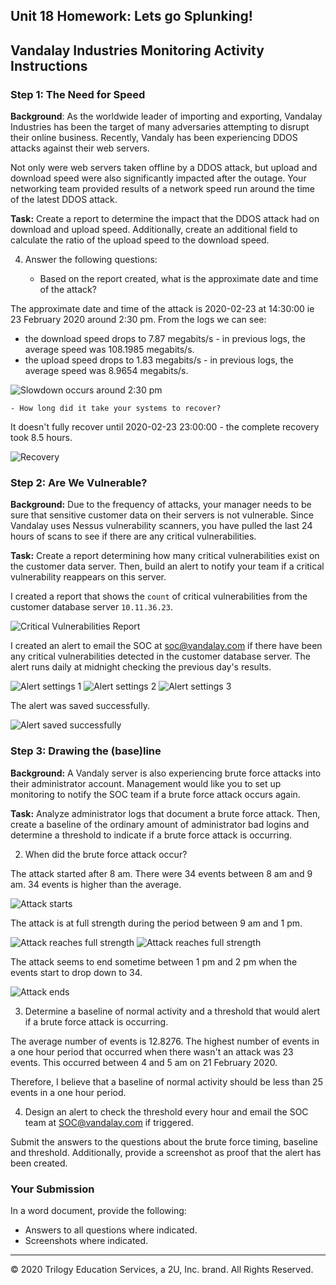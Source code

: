 ## Unit 18 Homework: Lets go Splunking!

## Vandalay Industries Monitoring Activity Instructions


### Step 1: The Need for Speed 

**Background**: As the worldwide leader of importing and exporting, Vandalay Industries has been the target of many adversaries attempting to disrupt their online business. Recently, Vandaly has been experiencing DDOS attacks against their web servers.

Not only were web servers taken offline by a DDOS attack, but upload and download speed were also significantly impacted after the outage. Your networking team provided results of a network speed run around the time of the latest DDOS attack.

**Task:** Create a report to determine the impact that the DDOS attack had on download and upload speed. Additionally, create an additional field to calculate the ratio of the upload speed to the download speed.


4. Answer the following questions:

    - Based on the report created, what is the approximate date and time of the attack?

The approximate date and time of the attack is 2020-02-23 at 14:30:00 ie 23 February 2020 around 2:30 pm.
From the logs we can see:
* the download speed drops to 7.87 megabits/s - in previous logs, the average speed was 108.1985 megabits/s.  
* the upload speed drops to 1.83 megabits/s - in previous logs, the average speed was 8.9654 megabits/s.

![Slowdown occurs around 2:30 pm](screenshots/enhanced/step1_need_for_speed.png)

    - How long did it take your systems to recover?

It doesn't fully recover until 2020-02-23 23:00:00 - the complete recovery took 8.5 hours.

![Recovery](screenshots/enhanced/step1_need_for_speed_recovery_with_captions.png)

### Step 2: Are We Vulnerable? 

**Background:**  Due to the frequency of attacks, your manager needs to be sure that sensitive customer data on their servers is not vulnerable. Since Vandalay uses Nessus vulnerability scanners, you have pulled the last 24 hours of scans to see if there are any critical vulnerabilities.

**Task:** Create a report determining how many critical vulnerabilities exist on the customer data server. Then, build an alert to notify your team if a critical vulnerability reappears on this server.


I created a report that shows the `count` of critical vulnerabilities from the customer database server `10.11.36.23`.

![Critical Vulnerabilities Report](screenshots/originals/step2_report.png)

I created an alert to email the SOC at soc@vandalay.com if there have been any critical vulnerabilities detected in the customer database server. The alert runs daily at midnight checking the previous day's results.

![Alert settings 1](screenshots/originals/step2_alert_part1.png)
![Alert settings 2](screenshots/originals/step2_alert_part2.png)
![Alert settings 3](screenshots/originals/step2_alert_part3.png)

The alert was saved successfully.

![Alert saved successfully](screenshots/originals/step2_alert_saved.png)



### Step 3: Drawing the (base)line

**Background:**  A Vandaly server is also experiencing brute force attacks into their administrator account. Management would like you to set up monitoring to notify the SOC team if a brute force attack occurs again.


**Task:** Analyze administrator logs that document a brute force attack. Then, create a baseline of the ordinary amount of administrator bad logins and determine a threshold to indicate if a brute force attack is occurring.

2. When did the brute force attack occur?


The attack started after 8 am. There were 34 events between 8 am and 9 am. 34 events is higher than the average.

![Attack starts](screenshots/originals/step3_attack_0.png)

The attack is at full strength during the period between 9 am and 1 pm.

![Attack reaches full strength](screenshots/originals/step3_attack_1.png)
![Attack reaches full strength](screenshots/originals/step3_attack_2.png)

The attack seems to end sometime between 1 pm and 2 pm when the events start to drop down to 34.

![Attack ends](screenshots/originals/step3_attack_3.png)

      
3. Determine a baseline of normal activity and a threshold that would alert if a brute force attack is occurring.

The average number of events is 12.8276.
The highest number of events in a one hour period that occurred when there wasn't an attack was 23 events. This occurred between 4 and 5 am on 21 February 2020.

Therefore, I believe that a baseline of normal activity should be less than 25 events in a one hour period.

4. Design an alert to check the threshold every hour and email the SOC team at SOC@vandalay.com if triggered. 

Submit the answers to the questions about the brute force timing, baseline and threshold. Additionally, provide a screenshot as proof that the alert has been created.
 
 
### Your Submission
  
In a word document, provide the following:
  - Answers to all questions where indicated. 
  - Screenshots where indicated.

---

© 2020 Trilogy Education Services, a 2U, Inc. brand. All Rights Reserved.
